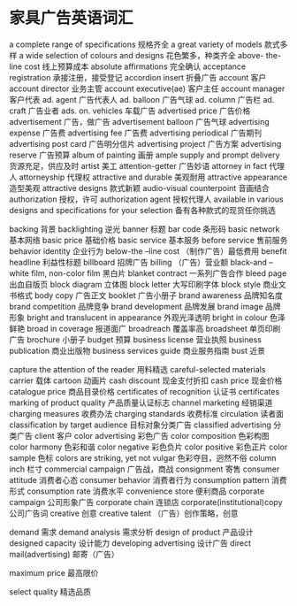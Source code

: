 # 家具广告英语词汇

a complete range of specifications 规格齐全
a great variety of models 款式多样
a wide selection of colours and designs 花色繁多，种类齐全
above- the- line cost 线上预算成本
absolute affirmations 完全确认
acceptance registration 承接注册，接受登记
accordion insert 折叠广告
account 客户
account director 业务主管
account executive(ae) 客户主任
account manager 客户代表
ad. agent 广告代表人
ad. balloon 广告气球
ad. column 广告栏
ad. craft 广告业者
ads. on. vehicles 车载广告
advertised price 广告价格
advertisement 广告，做广告
advertisement balloon 广告气球
advertising expense 广告费
advertising fee 广告费
advertising periodical 广告期刊
advertising post card 广告明分信片
advertising project 广告方案
advertising reserve 广告预算
album of painting 画册
ample supply and prompt delivery 货源充足，供应及时
artist 美工
attention-getter 广告妙语
attorney in fact 代理人
attorneyship 代理权
attractive and durable 美观耐用
attractive appearance 造型美观
attractive designs 款式新颖
audio-visual counterpoint 音画结合
authorization 授权，许可
authorization agent 授权代理人
available in various designs and specifications for your selection 备有各种款式的现货任你挑选

backing 背景
backlighting 逆光
banner 标题
bar code 条形码
basic network 基本网络
basic price 基础价格
basic service 基本服务
before service 售前服务
behavior identity 企业行为
below-the –line cost （制作广告）最低费用
benefit headline 利益性标题
billboard 招牌广告
billing （广告）营业额
black-and –white film, non-color film 黑白片
blanket contract 一系列广告合作
bleed page 出血自版页
block diagram 立体图
block letter 大写印刷字体
block style 商业文书格式
body copy 广告正文
booklet 广告小册子
brand awareness 品牌知名度
brand competition 品牌竞争
brand development 品牌发展
brand image 品牌形象
bright and translucent in appearance 外观光泽透明
bright in colour 色泽鲜艳
broad in coverage 报道面广
broadreach 覆盖率高
broadsheet 单页印刷广告
brochure 小册子
budget 预算
business license 营业执照
business publication 商业出版物
business services guide 商业服务指南
bust 近景

capture the attention of the reader 用料精选
careful-selected materials carrier 载体
cartoon 动画片
cash discount 现金支付折扣
cash price 现金价格
catalogue price 商品目录价格
certificates of recognition 认证书
certificates marking of product quality 产品质量认证标志
channel marketing 经销渠道
charging measures 收费办法
charging standards 收费标准
circulation 读者面
classification by target audience 目标对象分类广告
classified advertising 分类广告
client 客户
color advertising 彩色广告
color composition 色彩构图
color harmony 色彩和谐
color negative 彩色负片
color positive 彩色正片
color sample 色标
colors are striking, yet not vulgar 色彩夺目，迥然不俗
column inch 栏寸
commercial campaign 广告战，商战
consignment 寄售
consumer attitude 消费者心态
consumer behavior 消费者行为
consumption pattern 消费形式
consumption rate 消费水平
convenience store 便利商品
corporate campaign 公司形象广告
corporate chain 连锁店
corporate(institutional)copy 公司广告词
creative 创意
creative talent （广告）创作策略，创意

demand 需求
demand analysis 需求分析
design of product 产品设计
designed capacity 设计能力
developing advertising 设计广告
direct mail(advertising) 邮寄（广告）

maximum price 最高限价

select quality 精选品质
